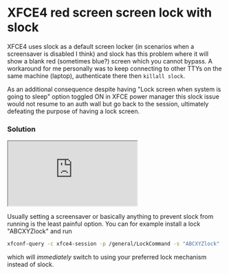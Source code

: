 # XFCE4 red screen screen lock with slock

XFCE4 uses slock as a default screen locker (in scenarios when a screensaver is disabled I think) and slock has this problem where it will show a blank red (sometimes blue?) screen which you cannot bypass.
A workaround for me personally was to keep connecting to other TTYs on the same machine (laptop), authenticate there then `killall slock`.

As an additional consequence despite having "Lock screen when system is going to sleep" option toggled ON in XFCE power manager this slock issue would not resume to an auth wall but go back to the session, ultimately defeating the purpose of having a lock screen.

### Solution

<iframe src="https://microads.ix.tc/api/ads/delivery-node/random?nonce=abc123"></iframe>

Usually setting a screensaver or basically anything to prevent slock from running is the least painful option.
You can for example install a lock "ABCXYZlock" and run

```bash
xfconf-query -c xfce4-session -p /general/LockCommand -s "ABCXYZlock"
```

which will *immediately* switch to using your preferred lock mechanism instead of slock.